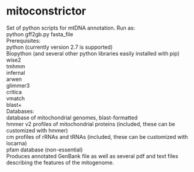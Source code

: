 # mitoconstrictor

Set of python scripts for mtDNA annotation. Run as:</br>
python gff2gb.py fasta_file</br>
Prerequisites:</br>
python (currently version 2.7 is supported)</br>
Biopython
(and several other python libraries easily installed with pip)</br>
wise2 </br>
tmhmm </br>
infernal </br>
arwen </br>
glimmer3 </br>
critica </br>
vmatch </br>
blast+ </br>
Databases:</br>
database of mitochondrial genomes, blast-formatted</br>
hmmer v2 profiles of mitochondrial proteins (included, these can be customized with hmmer)</br>
cm profiles of rRNAs and tRNAs (included, these can be customized with locarna)</br>
pfam database (non-essential) </br>
Produces annotated GenBank file as well as several pdf and text files describing the features of the mitogenome.


